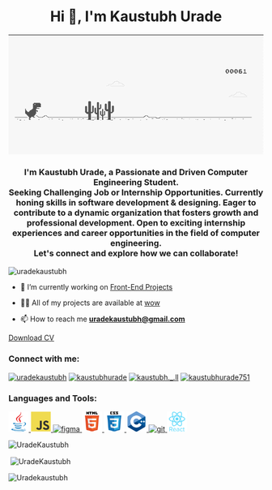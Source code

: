 <h1 align="center">Hi 👋, I'm Kaustubh Urade</h1>
<div align="center"> <img src="https://github.com/UradeKaustubh/UradeKaustubh/blob/main/gif124.gif"> </div>
<h3 align="center">I'm Kaustubh Urade, a Passionate and Driven Computer Engineering Student. <br>Seeking Challenging Job or Internship Opportunities. Currently honing skills in software development & designing. Eager to contribute to a dynamic organization that fosters growth and professional development. Open to exciting internship experiences and career opportunities in the field of computer engineering.<br>Let's connect and explore how we can collaborate!</h3>

<p align="left"> <img src="https://komarev.com/ghpvc/?username=uradekaustubh&label=Profile%20views&color=0e75b6&style=flat" alt="uradekaustubh" /> </p>

- 🔭 I’m currently working on [Front-End Projects](https://kaustubhurade.netlify.app)

- 👨‍💻 All of my projects are available at [wow](https://github.com/UradeKaustubh)

- 📫 How to reach me **uradekaustubh@gmail.com**

<a href="Kaustubh Urade Resume.pdf" download>Download CV</a>

<h3 align="left">Connect with me:</h3>
<p align="left">
<a href="https://twitter.com/uradekaustubh" target="blank"><img align="center" src="https://raw.githubusercontent.com/rahuldkjain/github-profile-readme-generator/master/src/images/icons/Social/twitter.svg" alt="uradekaustubh" height="30" width="40" /></a>
<a href="https://linkedin.com/in/kaustubhurade" target="blank"><img align="center" src="https://raw.githubusercontent.com/rahuldkjain/github-profile-readme-generator/master/src/images/icons/Social/linked-in-alt.svg" alt="kaustubhurade" height="30" width="40" /></a>
<a href="https://instagram.com/kaustubh._.ll" target="blank"><img align="center" src="https://raw.githubusercontent.com/rahuldkjain/github-profile-readme-generator/master/src/images/icons/Social/instagram.svg" alt="kaustubh._.ll" height="30" width="40" /></a>
<a href="https://www.hackerrank.com/kaustubhurade751" target="blank"><img align="center" src="https://raw.githubusercontent.com/rahuldkjain/github-profile-readme-generator/master/src/images/icons/Social/hackerrank.svg" alt="kaustubhurade751" height="30" width="40" /></a>
</p>

<h3 align="left">Languages and Tools:</h3>
<p align="left"> <a href="https://www.java.com" target="_blank" rel="noreferrer"> <img src="https://raw.githubusercontent.com/devicons/devicon/master/icons/java/java-original.svg" alt="java" width="40" height="40"/> </a> <a href="https://developer.mozilla.org/en-US/docs/Web/JavaScript" target="_blank" rel="noreferrer"> <img src="https://raw.githubusercontent.com/devicons/devicon/master/icons/javascript/javascript-original.svg" alt="javascript" width="40" height="40"/> </a> <a href="https://www.figma.com/" target="_blank" rel="noreferrer"> <img src="https://www.vectorlogo.zone/logos/figma/figma-icon.svg" alt="figma" width="40" height="40"/> </a> <a href="https://www.w3.org/html/" target="_blank" rel="noreferrer"> <img src="https://raw.githubusercontent.com/devicons/devicon/master/icons/html5/html5-original-wordmark.svg" alt="html5" width="40" height="40"/> </a><a href="https://www.w3schools.com/css/" target="_blank" rel="noreferrer"> <img src="https://raw.githubusercontent.com/devicons/devicon/master/icons/css3/css3-original-wordmark.svg" alt="css3" width="40" height="40"/> </a><a href="https://www.w3schools.com/cpp/" target="_blank" rel="noreferrer"> <img src="https://raw.githubusercontent.com/devicons/devicon/master/icons/cplusplus/cplusplus-original.svg" alt="cplusplus" width="40" height="40"/> </a> <a href="https://git-scm.com/" target="_blank" rel="noreferrer"> <img src="https://www.vectorlogo.zone/logos/git-scm/git-scm-icon.svg" alt="git" width="40" height="40"/> </a>   <a href="https://reactjs.org/" target="_blank" rel="noreferrer"> <img src="https://raw.githubusercontent.com/devicons/devicon/master/icons/react/react-original-wordmark.svg" alt="react" width="40" height="40"/> </a> </p>


<p><img align="left" src="https://github-readme-stats.vercel.app/api/top-langs?username=UradeKaustubh&show_icons=true&locale=en&layout=compact" alt="UradeKaustubh" /></p>

<br><p>&nbsp;<img align="center" src="https://github-readme-stats.vercel.app/api?username=UradeKaustubh&show_icons=true&locale=en" alt="UradeKaustubh" /></p>

<p><img align="center" src="https://github-readme-streak-stats.herokuapp.com/?user=UradeKaustubh&" alt="Uradekaustubh" /></p>

